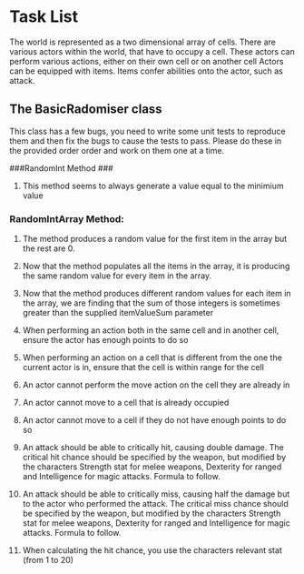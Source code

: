 # Task List #

The world is represented as a two dimensional array of cells.
There are various actors within the world, that have to occupy a cell.
These actors can perform various actions, either on their own cell or on another cell
Actors can be equipped with items.
Items confer abilities onto the actor, such as attack.

## The BasicRadomiser class ##
 This class has a few bugs, you need to write some unit tests to reproduce them and then fix the bugs to cause the tests to pass. Please do these in the provided order order and work on them one at a time.

###RandomInt Method ###
1. This method seems to always generate a value equal to the minimium value
### RandomIntArray Method: ###
1. The method produces a random value for the first item in the array but the rest are 0.
2. Now that the method populates all the items in the array, it is producing the same random value for every item in the array.
2. Now that the method produces different random values for each item in the array, we are finding that the sum of those integers is sometimes greater than the supplied itemValueSum parameter



1. When performing an action both in the same cell and in another cell, ensure the actor has enough points to do so
2. When performing an action on a cell that is different from the one the current actor is in, ensure that the cell is within range for the cell
3. An actor cannot perform the move action on the cell they are already in
4. An actor cannot move to a cell that is already occupied
5. An actor cannot move to a cell if they do not have enough points to do so
6. An attack should be able to critically hit, causing double damage. The critical hit chance should be specified by the weapon, but modified by the characters Strength stat for melee weapons, Dexterity for ranged and Intelligence for magic attacks. Formula to follow.
7. An attack should be able to critically miss, causing half the damage but to the actor who performed the attack. The critical miss chance should be specified by the weapon, but modified by the characters Strength stat for melee weapons, Dexterity for ranged and Intelligence for magic attacks. Formula to follow.
8. When calculating the hit chance, you use the characters relevant stat (from 1 to 20)